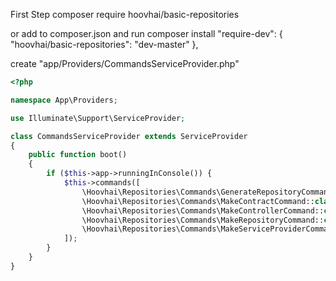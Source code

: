First Step
composer require hoovhai/basic-repositories

or add to composer.json and run composer install
"require-dev": {
    "hoovhai/basic-repositories": "dev-master"
},

create "app/Providers/CommandsServiceProvider.php"

```php
<?php

namespace App\Providers;

use Illuminate\Support\ServiceProvider;

class CommandsServiceProvider extends ServiceProvider
{
    public function boot()
    {
        if ($this->app->runningInConsole()) {
            $this->commands([
                \Hoovhai\Repositories\Commands\GenerateRepositoryCommand::class,
                \Hoovhai\Repositories\Commands\MakeContractCommand::class,
                \Hoovhai\Repositories\Commands\MakeControllerCommand::class,
                \Hoovhai\Repositories\Commands\MakeRepositoryCommand::class,
                \Hoovhai\Repositories\Commands\MakeServiceProviderCommand::class,
            ]);
        }
    }
}
```

